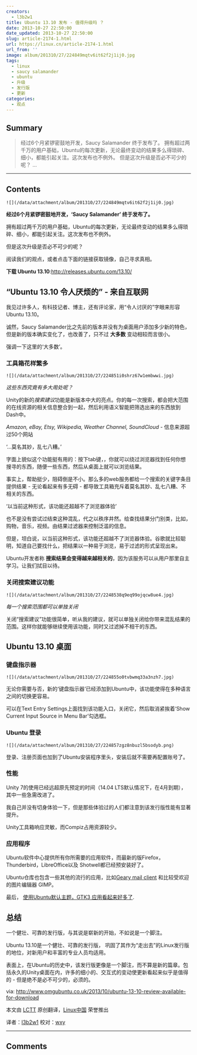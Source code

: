 ```yaml
---
creators:
  - l3b2w1
title: Ubuntu 13.10 发布 - 值得升级吗 ？
date: 2013-10-27 22:50:00
date_updated: 2013-10-27 22:50:00
slug: article-2174-1.html
url: https://linux.cn/article-2174-1.html
url_from: ''
image: album/201310/27/224849mqtv6it62f2j1ij0.jpg
tags:
  - linux
  - saucy salamander
  - ubuntu
  - 升级
  - 发行版
  - 更新
categories:
  - 观点
---
```


## Summary

> 经过6个月紧锣密鼓地开发，Saucy Salamander 终于发布了。
> 拥有超过两千万的用户基础，Ubuntu的每次更新，无论最终变动的结果多么得琐碎、细小，都能引起关注。这次发布也不例外。
> 但是这次升级是否必不可少的呢？
>   ...

***

<!-- more -->

## Contents

`![](/data/attachment/album/201310/27/224849mqtv6it62f2j1ij0.jpg)`

**经过6个月紧锣密鼓地开发，‘Saucy Salamander’ 终于发布了。**

拥有超过两千万的用户基础，Ubuntu的每次更新，无论最终变动的结果多么得琐碎、细小，都能引起关注。这次发布也不例外。

但是这次升级是否必不可少的呢？

阅读我们的观点，或者点击下面的链接获取镜像，自己寻求真相。

**下载 Ubuntu 13.10**:<http://releases.ubuntu.com/13.10/>

**“Ubuntu 13.10 令人厌烦的” - 来自互联网**
--------------------------------

我见过许多人，有科技记者、博主，还有评论家，用“令人讨厌的”字眼来形容Ubuntu 13.10。

诚然，Saucy Salamander比之先前的版本并没有为桌面用户添加多少新的特色，但是新的版本确实变化了，也改善了，只不过 **大多数** 变动相较而言很小。

强调一下这里的‘大多数’。

### **工具箱花样繁多**

`![](/data/attachment/album/201310/27/224851i0shrz67w1embwwi.jpg)`

*这些东西究竟有多大用处呢？*

Unity的新的*搜索建议*功能是新版本中大的亮点。你的每一次搜索，都会把大范围的在线资源的相关信息整合到一起，然后利用语义智能把筛选出来的东西放到Dash中。

*Amazon, eBay, Etsy, Wikipedia, Weather Channel, SoundCloud* - 信息来源超过50个网站

‘…莫名其妙，乱七八糟。’

字面上貌似这个功能挺有用的：按下tab键，，你就可以绕过浏览器找到任何你想搜寻的东西，随便一些东西，然后从桌面上就可以浏览结果。

事实上，帮助挺少，阻碍倒是不小。那么多的web服务都给一个搜索的关键字条目提供结果 - 无论看起来有多无碍 - 都导致工具箱充斥着莫名其妙、乱七八糟、不相关的东西。

‘以当前这种形式，该功能还超越不了浏览器体验’

也不是没有尝试过结束这种混乱，代之以秩序井然。给查找结果分门别类，比如，购物，音乐，视频。由结果过滤器来控制泛滥的信息。

但是，坦白说，以当前这种形式，该功能还超越不了浏览器体验。谷歌就比较聪明，知道自己要找什么，把结果以一种易于浏览，易于过滤的形式呈现出来。

Ubuntu开发者称 **搜索结果会变得越来越相关的**，因为该服务可以从用户那里自主学习。让我们拭目以待。

### **关闭搜索建议功能**

`![](/data/attachment/album/201310/27/2248538q9eq99ojqcw8ue4.jpg)`

*每一个搜索范围都可以单独关闭*

关闭“搜索建议”功能很简单，听从我的建议，就可以单独关闭给你带来混乱结果的范围。这样你就能够继续使用该功能，同时又过滤掉不相干的东西。

**Ubuntu 13.10 桌面**
-------------------

### **键盘指示器**

`![](/data/attachment/album/201310/27/224855o0tvbwmq33a3nzh7.jpg)`

无论你需要与否，新的‘键盘指示器’已经添加到Ubuntu中，该功能使得在多种语言之间的切换更容易。

可以在Text Entry Settings上面找到该功能入口，关闭它，然后取消紧挨着‘Show Current Input Source in Menu Bar’勾选框。

### **Ubuntu 登录**

`![](/data/attachment/album/201310/27/224857zgz8nbuzl5bsodyb.png)`

登录、注册页面也加到了Ubuntu安装程序里头，安装后就不需要再配置账号了。

### **性能**

Unity 7的使用已经远超原先预定的时间（14.04 LTS默认情况下，在4月到期），其中一些急需改进了。

我自己并没有切身体验一下，但是那些体验过的人们都注意到该发行版性能有显著提升。

Unity工具箱响应灵敏，而Compiz占用资源较少。

### **应用程序**

Ubuntu软件中心提供所有你所需要的应用软件，而最新的版Firefox，Thunderbird，LibreOffice以及 Shotwell都已经预安装好了。

Ubuntu仓库也包含一些其他的流行的应用，比如[Geary mail client](http://www.omgubuntu.co.uk/2013/10/geary-0-4-released-with-new-look-new-features) 和比较受欢迎的图片编辑器 GIMP。

最后， [使用Ubuntu默认主题，GTK3 应用看起来好多了](http://www.omgubuntu.co.uk/2013/08/ubuntu-themes-fix-coming-to-saucy).

**总结**
------

一个健壮、可靠的发行版，与其说是崭新的开始，不如说是一个脚注。

Ubuntu 13.10是一个健壮、可靠的发行版， 巩固了其作为“走出去”的Linux发行版的地位，对新用户和丰富的专业人员均适用。

表面上，在Ubuntu的历史中，该发行版更像是一个脚注，而不算是新的篇章。包括永久的Unity桌面在内，许多的细小的、交互式的变动使更新看起来似乎是值得的 - 但是绝不是必不可少的，必须的。

 

via: <http://www.omgubuntu.co.uk/2013/10/ubuntu-13-10-review-available-for-download>

本文由 [LCTT](https://github.com/LCTT/TranslateProject) 原创翻译，[Linux中国](https://linux.cn/) 荣誉推出

译者：[l3b2w1](https://github.com/l3b2w1) 校对：[wxy](https://github.com/wxy)

***

## Comments
